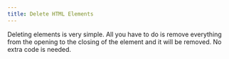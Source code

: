 ```yaml
---
title: Delete HTML Elements
---
```

Deleting elements is very simple. All you have to do is remove everything from the opening to the closing of the element and it will be removed. No extra code is needed.